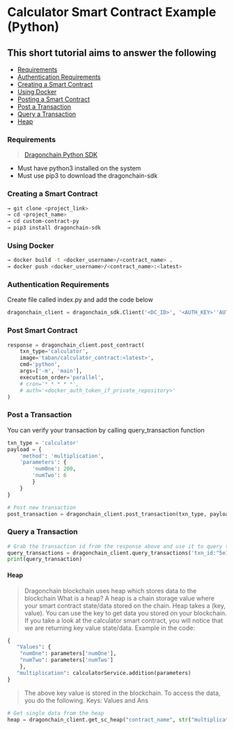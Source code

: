 # Calculator Smart Contract Example (Python)

## This short tutorial aims to answer the following

* [Requirements](###Requirements)
* [Authentication Requirements](###Authentication-Requirements)
* [Creating a Smart Contract](###Creating-a-Smart-Contract)
* [Using Docker](###Using-Docker)
* [Posting a Smart Contract](###Posting-a-Smart-Contract)
* [Post a Transaction](###Post-a-Transaction)
* [Query a Transaction](###Query-a-Transaction)
* [Heap](###Heap)

### Requirements

> [Dragonchain Python SDK](https://pypi.org/project/dragonchain-sdk/)

* Must have python3 installed on the system
* Must use pip3 to download the dragonchain-sdk

### Creating a Smart Contract

```bash
→ git clone <project_link>
→ cd <project_name>
→ cd custom-contract-py
→ pip3 install dragonchain-sdk
```

### Using Docker

```bash
→ docker build -t <docker_username>/<contract_name> .
→ docker push <docker_username>/<contract_name>:<latest>
```

### Authentication Requirements

Create file called index.py and add the code below

```python
dragonchain_client = dragonchain_sdk.Client('<DC_ID>', '<AUTH_KEY>''AUTH_KEY_ID')
```

### Post Smart Contract

```py
response = dragonchain_client.post_contract(
    txn_type='calculator',
    image='taban/calculator_contract:<latest>',
    cmd='python',
    args=['-m', 'main'],
    execution_order='parallel',
    # cron='* * * * *',
    # auth='<docker_auth_token_if_private_repository>'
)
```

### Post a Transaction

You can verify your transaction by calling query_transaction function

```py
txn_type = 'calculator'
payload = {
    'method': 'multiplication',
    'parameters': {
        'numOne': 200,
        'numTwo': 6
        }
    }
}

# Post new transaction
post_transaction = dragonchain_client.post_transaction(txn_type, payload)
```

### Query a Transaction

```py
# Grab the transaction id from the response above and use it to query the transaction
query_transactions = dragonchain_client.query_transactions('txn_id:"5e1f1561-9a71-462e-b880-521899c10c24"')
print(query_transaction)
```

#### Heap

> Dragonchain blockchain uses heap which stores data to the blockchain
What is a heap? A heap is a chain storage value where your smart contract state/data stored on the chain. Heap takes a (key, value). You can use the key to get data you stored on your blockchain. 
If you take a look at the calculator smart contract, you will notice that we are returning key value state/data. Example in the code:

```py
{
   "Values": {
    "numOne": parameters['numOne'],
    "numTwo": parameters['numTwo']
    },
   "multiplication": calculatorService.addition(parameters)
}
```

> The above key value is stored in the blockchain. To access the data, you do the following.
Keys: Values and Ans

```py
# Get single data from the heap
heap = dragonchain_client.get_sc_heap("contract_name", str("multiplication")) # returns the answer value
```